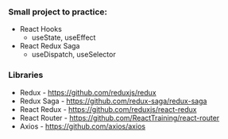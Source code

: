 ### Small project to practice:
- React Hooks
  - useState, useEffect
- React Redux Saga
  - useDispatch, useSelector


### Libraries 
- Redux - https://github.com/reduxjs/redux
- Redux Saga - https://github.com/redux-saga/redux-saga
- React Redux - https://github.com/reduxjs/react-redux 
- React Router - https://github.com/ReactTraining/react-router
- Axios - https://github.com/axios/axios
